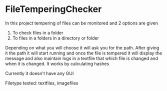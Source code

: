 # FileTemperingChecker
In this project tempering of files can be monitored and 2 options are given 

1) To check files in a folder
2) To files in a folders in a directory or folder

Depending on what you will choose it will ask you for the path. After giving it the path it will start running and once the file is tempered it will display the message and also maintain logs in a textfile that which file is changed and when it is changed. It works by calculating hashes

Currently it doesn't have any GUI

Filetype tested:
textfiles, imagefiles
